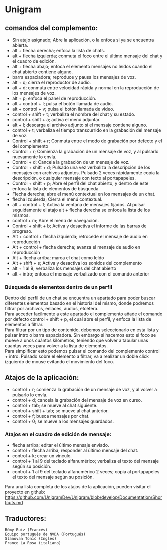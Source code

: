 ﻿# Unigram

## comandos del complemento:

* Sin atajo asignado; Abre la aplicación, o la enfoca si ya se encuentra abierta.
* alt + flecha derecha; enfoca la lista de chats.
* alt + flecha izquierda; conmuta el foco entre el último mensaje del chat y el cuadro de edición.
* alt + flecha abajo; enfoca el elemento mensajes no leídos cuando el chat abierto contiene alguno.
* barra espaciadora; reproduce y pausa los mensajes de voz.
* alt + q; cierra el reproductor de audio.
* alt + d; conmuta entre velocidad rápida y normal en la reproducción de los mensajes de voz.
* alt + p; enfoca el panel de reproducción.
* alt + control + l; pulsa el botón llamada de audio.
* alt + control + v; pulsa el botón llamada de video.
* control + shift + t; verbaliza el nombre del chat y su estado.
* control + shift + a; activa el menú adjuntar.
* alt + l; descarga el archivo adjunto si el mensaje contiene alguno.
* control + t; verbaliza el tiempo transcurrido en la  grabación  del mensaje de voz.
* Control + shift + r; Conmuta entre el modo de grabación por defecto y el del complemento
* Control + r; Comienza la grabación de un mensaje de voz, y al pulsarlo nuevamente lo envía.
* Control + d; Cancela la grabación de un mensaje de voz.
* Control + shift + d; Pulsado una vez verbaliza la descripción de los mensajes con archivos adjuntos. Pulsado 2 veces rápidamente copia la descripción, o cualquier mensaje con texto al portapapeles.
* Control + shift + p; Abre el perfil del chat abierto, y dentro de este enfoca la lista de elementos de búsqueda.
* Flecha derecha; abre el menú contextual en los mensajes de un chat.
* flecha izquierda; Cierra el menú contextual.
* alt + control + f; Activa la ventana de mensajes fijados. Al pulsar seguidamente el atajo alt + flecha derecha se enfoca la lista de los mismos.
* control + m; Abre el menú de navegación.
* Control + shift + b; Activa y desactiva el informe de las barras de progreso.
* Alt + control + flecha izquierda; retrocede el mensaje de audio en reproducción
* Alt + control + flecha derecha; avanza el mensaje de audio en reproducción
* Alt + flecha arriba; marca el chat como leído
* Alt + shift + s; Activa y desactiva los sonidos del complemento
* alt + 1 al 9; verbaliza los mensajes del chat abierto
* alt + intro; enfoca el mensaje verbalizado con el comando anterior

### Búsqueda de elementos dentro de un perfil

Dentro del perfil de un chat se encuentra un apartado para poder buscar diferentes elementos basado en el historial del mismo, donde podremos filtrar por archivos, enlaces, audios, etcétera.  
Para acceder facilmente a este apartado el complemento añade el comando por defecto control + shift + p, el cual abre el perfil, y enfoca la lista de elementos a filtrar.  
Para filtrar por un tipo de contenido, debemos seleccionarlo en esta lista y pulsar intro o barra espaciadora. Sin embargo si hacemos esto el foco se mueve a unos cuántos kilómetros, teniendo que volver a tabular unas cuantas veces para volver a la lista de elementos.  
Para simplificar esto podemos pulsar el comando del complemento control + intro.  Pulsado sobre el elemento a filtrar, va a realizar un doble click izquierdo de mouse evitando el movimiento del foco.

## Atajos de la aplicación:

* control + r; comienza la grabación de un mensaje de voz, y al volver a pulsarlo lo envía.
* control + d; cancela la grabación del mensaje de voz en curso.
* control + tab; se mueve al chat siguiente.
* control + shift + tab; se mueve al chat anterior.
* control + f; busca mensajes por chat.
* control + 0; se mueve a los mensajes guardados.

### Atajos en el cuadro de edición de mensaje:

* flecha arriba; editar el último mensaje enviado.
* control + flecha arriba; responder al último mensaje del chat.
* control + k; crear un vínculo.
* control + 1 al 9 del teclado alfanumérico; verbaliza el texto del mensaje según su posición.
* control + 1 al 9 del teclado alfanumérico 2 veces; copia al portapapeles el texto del mensaje según su posición.

Para una lista completa de los atajos de la aplicación, pueden visitar el proyecto en github:  
<https://github.com/UnigramDev/Unigram/blob/develop/Documentation/Shortcuts.md>

## Traductores:

	Rémy Ruiz (Francés)
	Equipo portugués de NVDA (Portugués)
	Slanovan Tonić (Inglés)
	Franco La Rosa (italiano)
